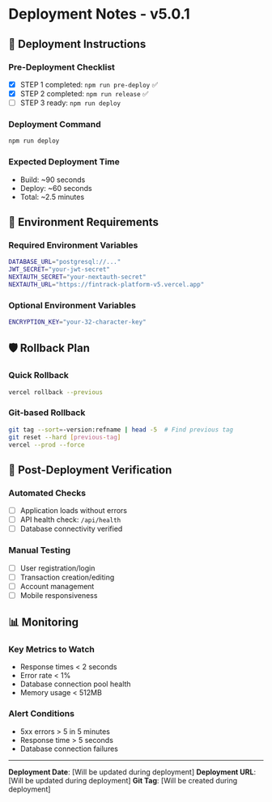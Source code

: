 # Deployment Notes - v5.0.1

## 🚀 **Deployment Instructions**

### **Pre-Deployment Checklist**
- [x] STEP 1 completed: `npm run pre-deploy` ✅
- [x] STEP 2 completed: `npm run release` ✅  
- [ ] STEP 3 ready: `npm run deploy`

### **Deployment Command**
```bash
npm run deploy
```

### **Expected Deployment Time**
- Build: ~90 seconds
- Deploy: ~60 seconds  
- Total: ~2.5 minutes

## 🔧 **Environment Requirements**

### **Required Environment Variables**
```bash
DATABASE_URL="postgresql://..."
JWT_SECRET="your-jwt-secret"
NEXTAUTH_SECRET="your-nextauth-secret"
NEXTAUTH_URL="https://fintrack-platform-v5.vercel.app"
```

### **Optional Environment Variables**
```bash
ENCRYPTION_KEY="your-32-character-key"
```

## 🛡️ **Rollback Plan**

### **Quick Rollback**
```bash
vercel rollback --previous
```

### **Git-based Rollback**
```bash
git tag --sort=-version:refname | head -5  # Find previous tag
git reset --hard [previous-tag]
vercel --prod --force
```

## 🧪 **Post-Deployment Verification**

### **Automated Checks**
- [ ] Application loads without errors
- [ ] API health check: `/api/health`
- [ ] Database connectivity verified

### **Manual Testing**
- [ ] User registration/login
- [ ] Transaction creation/editing
- [ ] Account management
- [ ] Mobile responsiveness

## 📊 **Monitoring**

### **Key Metrics to Watch**
- Response times < 2 seconds
- Error rate < 1%
- Database connection pool health
- Memory usage < 512MB

### **Alert Conditions**
- 5xx errors > 5 in 5 minutes
- Response time > 5 seconds
- Database connection failures

---

**Deployment Date**: [Will be updated during deployment]
**Deployment URL**: [Will be updated during deployment]
**Git Tag**: [Will be created during deployment]
